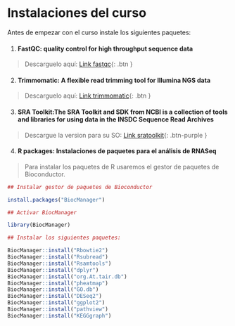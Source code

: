 Instalaciones del curso
===========
Antes de empezar con el curso instale los siguientes paquetes:

1. #### FastQC: quality control for high throughput sequence data
>Descarguelo aquí: [Link fastqc](https://www.bioinformatics.babraham.ac.uk/projects/fastqc/){: .btn }

2. #### Trimmomatic: A flexible read trimming tool for Illumina NGS data
>Descarguelo aquí: [Link trimmomatic](http://www.usadellab.org/cms/index.php?page=trimmomatic){: .btn }  

3. #### SRA Toolkit:The SRA Toolkit and SDK from NCBI is a collection of tools and libraries for using data in the INSDC Sequence Read Archives
>Descargue la version para su SO: [Link sratoolkit](https://trace.ncbi.nlm.nih.gov/Traces/sra/sra.cgi?view=software){: .btn-purple }

4. #### R packages: Instalaciones de paquetes para el análisis de RNASeq
>Para instalar los paquetes de R usaremos el gestor de paquetes de Bioconductor.

```r
## Instalar gestor de paquetes de Bioconductor

install.packages("BiocManager")

## Activar BiocManager

library(BiocManager)

```

```r
## Instalar los siguientes paquetes:

BiocManager::install("Rbowtie2")
BiocManager::install("Rsubread")
BiocManager::install("Rsamtools")
BiocManager::install("dplyr")
BiocManager::install("org.At.tair.db")
BiocManager::install("pheatmap")
BiocManager::install("GO.db")
BiocManager::install("DESeq2")
BiocManager::install("ggplot2")
BiocManager::install("pathview")
BiocManager::install("KEGGgraph")

```  
